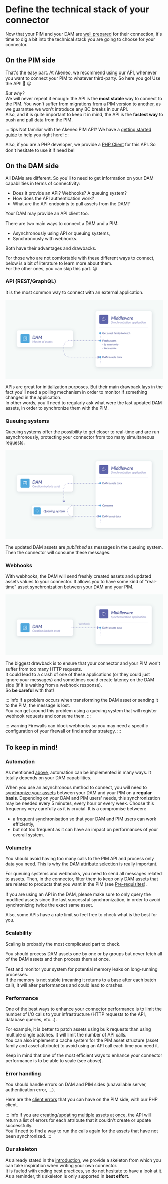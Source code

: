 # Define the technical stack of your connector

Now that your PIM and your DAM are [well prepared](pre-requisites.html) for their connection, it's time to dig a bit into the technical stack you are going to choose for your connector.

## On the PIM side

That's the easy part. At Akeneo, we recommend using our API, whenever you want to connect your PIM to whatever third-party. So here you go! Use the API! :rocket: :wink:

_But why?_  
We will never repeat it enough: the API is the **most stable** way to connect to the PIM. You won't suffer from migrations from a PIM version to another, as we guarantee we won't introduce any BC breaks in our API.  
Also, and it is quite important to keep it in mind, the API is the **fastest way** to push and pull data from the PIM.

::: tips
Not familiar with the Akeneo PIM API? We have a [getting started guide](/getting-started.html) to help you right here!
:::

Also, if you are a PHP developer, we provide a [PHP Client](https://github.com/akeneo/api-php-client-ee) for this API. So don't hesitate to use it if need be!


## On the DAM side

All DAMs are different. So you'll to need to get information on your DAM capabilities in terms of connectivity:
- Does it provide an API? Webhooks? A queuing system?
- How does the API authentication work?
- What are the API endpoints to pull assets from the DAM?

Your DAM may provide an API client too.

There are two main ways to connect a DAM and a PIM:
- Asynchronously using API or queuing systems,
- Synchronously with webhooks.

Both have their advantages and drawbacks.

For those who are not comfortable with these different ways to connect, below is a bit of literature to learn more about them.  
For the other ones, you can skip this part. :wink:

### API (REST/GraphQL)
It is the most common way to connect with an external application.

![API Schema](../../img/guides/dam_pim-connection_api.svg)

APIs are great for initialization purposes. But their main drawback lays in the fact you'll need a polling mechanism in order to monitor if something changed in the application.    
In other words, you'll need to regularly ask what were the last updated DAM assets, in order to synchronize them with the PIM.

### Queuing systems
Queuing systems offer the possibility to get closer to real-time and are run asynchronously, protecting your connector from too many simultaneous requests.

![Queuing System Schema](../../img/guides/dam_pim-connection_queuingSystem.svg)

The updated DAM assets are *published* as messages in the queuing system.  
Then the connector will consume these messages.

### Webhooks

With webhooks, the DAM will send freshly created assets and updated assets values to your connector.
It allows you to have some kind of "real-time" asset synchronization between your DAM and your PIM.

![Webhooks Schema](../../img/guides/dam_pim-connection_webhook.svg)

The biggest drawback is to ensure that your connector and your PIM won't suffer from too many HTTP requests.  
It could lead to a crash of one of these applications (or they could just ignore your messages) and sometimes could create latency on the DAM side (if it is waiting from a webhook response).  
So **be careful** with that!

::: info
If a problem occurs when transforming the DAM asset or sending it to the PIM, the message is lost.  
You can get around this problem using a queuing system that will register webhook requests and consume them.
:::

::: warning
Firewalls can block webhooks so you may need a specific configuration of your firewall or find another strategy.
:::

## To keep in mind!
### Automation

As mentioned [above](technical-stack.html#on-the-dam-side), automation can be implemented in many ways. It totally depends on your DAM capabilities.

When you use an asynchronous method to connect, you will need to [synchronize your assets](synchronize-assets.html) between your DAM and your PIM on a **regular basis**. Depending on your DAM and PIM users' needs, this synchronization may be needed every 5 minutes, every hour or every week. Choose this frequency very carefully as it is crucial. It is a compromise between:
- a frequent synchronisation so that your DAM and PIM users can work efficiently,
- but not too frequent as it can have an impact on performances of your overall system.


### Volumetry

You should avoid having too many calls to the PIM API and process only data you need. This is why the [DAM attribute selection](/pre-requisites.html#define-the-attributes-of-your-asset-families) is really important.

For queuing systems and webhooks, you need to send all messages related to assets. Then, in the connector, filter them to keep only DAM assets that are related to products that you want in the PIM (see [Pre-requisites](pre-requisites.html#which-dam-assets-are-products-related)).  

If you are using an API in the DAM, please make sure to only query the modified assets since the last successful synchronization, in order to avoid synchronizing twice the exact same asset.

Also, some APIs have a rate limit so feel free to check what is the best for you.

### Scalability

Scaling is probably the most complicated part to check.

You should process DAM assets one by one or by groups but never fetch all of the DAM assets and then process them at once.

Test and monitor your system for potential memory leaks on long-running processes.  
If the memory is not stable (meaning it returns to a base after each batch call), it will alter performances and could lead to crashes.

### Performance

One of the best ways to enhance your connector performance is to limit the number of I/O calls to your infrastructure (HTTP requests to the API, database queries, etc...).

For example, it is better to patch assets using bulk requests than using multiple single patches. It will limit the number of API calls.  
You can also implement a cache system for the PIM asset structure (asset family and asset attribute) to avoid using an API call each time you need it.

Keep in mind that one of the most efficient ways to enhance your connector performance is to be able to scale (see above).

### Error handling

You should handle errors on DAM and PIM sides (unavailable server, authentication error, ...).  

Here are the [client errors](/documentation/responses.html#client-errors) that you can have on the PIM side, with our PHP client.

::: info
If you are [creating/updating multiple assets at once](/php-client/exception.html), the API will return a list of errors for each attribute that it couldn't create or update successfully.  
You'll need to find a way to run the calls again for the assets that have not been synchronized.
:::

### Our skeleton

As already stated in the [introduction](introduction.html#our-skeleton), we provide a skeleton from which you can take inspiration when writing your own connector.   
It is fueled with coding best practices, so do not hesitate to have a look at it.  
As a reminder, this skeleton is only supported in **best effort**.  

